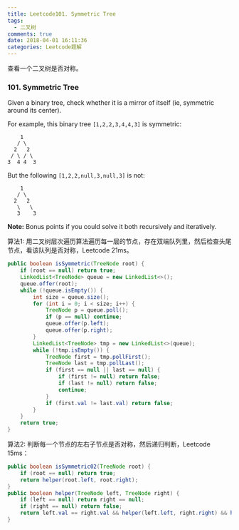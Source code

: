 ```yaml
---
title: Leetcode101. Symmetric Tree
tags:
  - 二叉树
comments: true
date: 2018-04-01 16:11:36
categories: Leetcode题解
---
```

查看一个二叉树是否对称。

<!-- more -->

### 101. Symmetric Tree

Given a binary tree, check whether it is a mirror of itself (ie, symmetric around its center).

For example, this binary tree `[1,2,2,3,4,4,3]` is symmetric:

```
    1
   / \
  2   2
 / \ / \
3  4 4  3
```

But the following `[1,2,2,null,3,null,3]` is not:

```
    1
   / \
  2   2
   \   \
   3    3
```

**Note:**
Bonus points if you could solve it both recursively and iteratively.



算法1: 用二叉树层次遍历算法遍历每一层的节点，存在双端队列里，然后检查头尾节点，看该队列是否对称，Leetcode 21ms。

```java
public boolean isSymmetric(TreeNode root) {
    if (root == null) return true;
    LinkedList<TreeNode> queue = new LinkedList<>();
    queue.offer(root);
    while (!queue.isEmpty()) {
        int size = queue.size();
        for (int i = 0; i < size; i++) {
            TreeNode p = queue.poll();
            if (p == null) continue;
            queue.offer(p.left);
            queue.offer(p.right);
        }
        LinkedList<TreeNode> tmp = new LinkedList<>(queue);
        while (!tmp.isEmpty()) {
            TreeNode first = tmp.pollFirst();
            TreeNode last = tmp.pollLast();
            if (first == null || last == null) {
                if (first != null) return false;
                if (last != null) return false;
                continue;
            }
            if (first.val != last.val) return false;
        }
    }
    return true;
}
```

算法2: 判断每一个节点的左右子节点是否对称，然后递归判断，Leetcode 15ms：

```java
public boolean isSymmetric02(TreeNode root) {
    if (root == null) return true;
    return helper(root.left, root.right);
}
public boolean helper(TreeNode left, TreeNode right) {
    if (left == null) return right == null;
    if (right == null) return false;
    return left.val == right.val && helper(left.left, right.right) && helper(left.right, right.left);
}
```

